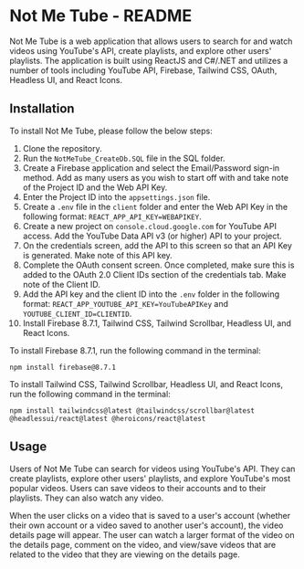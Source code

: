 # Not Me Tube - README

Not Me Tube is a web application that allows users to search for and watch videos using YouTube's API, create playlists, and explore other users' playlists. The application is built using ReactJS and C#/.NET and utilizes a number of tools including YouTube API, Firebase, Tailwind CSS, OAuth, Headless UI, and React Icons.

## Installation

To install Not Me Tube, please follow the below steps:

1. Clone the repository.
2. Run the `NotMeTube_CreateDb.SQL` file in the SQL folder.
3. Create a Firebase application and select the Email/Password sign-in method. Add as many users as you wish to start off with and take note of the Project ID and the Web API Key.
4. Enter the Project ID into the `appsettings.json` file.
5. Create a `.env` file in the `client` folder and enter the Web API Key in the following format: `REACT_APP_API_KEY=WEBAPIKEY`.
6. Create a new project on `console.cloud.google.com` for YouTube API access. Add the YouTube Data API v3 (or higher) API to your project.
7. On the credentials screen, add the API to this screen so that an API Key is generated. Make note of this API key.
8. Complete the OAuth consent screen. Once completed, make sure this is added to the OAuth 2.0 Client IDs section of the credentials tab. Make note of the Client ID.
9. Add the API key and the client ID into the `.env` folder in the following format: `REACT_APP_YOUTUBE_API_KEY=YouTubeAPIKey` and `YOUTUBE_CLIENT_ID=CLIENTID`.
10. Install Firebase 8.7.1, Tailwind CSS, Tailwind Scrollbar, Headless UI, and React Icons.

To install Firebase 8.7.1, run the following command in the terminal:
```
npm install firebase@8.7.1
```

To install Tailwind CSS, Tailwind Scrollbar, Headless UI, and React Icons, run the following command in the terminal:
```
npm install tailwindcss@latest @tailwindcss/scrollbar@latest @headlessui/react@latest @heroicons/react@latest
```

## Usage

Users of Not Me Tube can search for videos using YouTube's API. They can create playlists, explore other users' playlists, and explore YouTube's most popular videos. Users can save videos to their accounts and to their playlists. They can also watch any video.

When the user clicks on a video that is saved to a user's account (whether their own account or a video saved to another user's account), the video details page will appear. The user can watch a larger format of the video on the details page, comment on the video, and view/save videos that are related to the video that they are viewing on the details page.